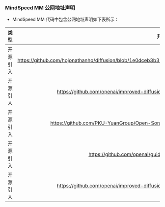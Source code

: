 ### MindSpeed MM 公网地址声明

- MindSpeed MM 代码中包含公网地址声明如下表所示：

|      类型      |                                           开源代码地址                                           |                    文件名                    |             公网IP地址/公网URL地址/域名/邮箱地址             |        用途说明        |
| :------------: |:------------------------------------------------------------------------------------------:|:-----------------------------------------:| :----------------------------------------------------------: |:------------------:|
|  开源引入  | https://github.com/hojonathanho/diffusion/blob/1e0dceb3b3495bbe19116a5e1b3596cd0706c543/diffusion_tf/diffusion_utils_2.py |           mindspeed_mm/models/diffusion/ddpm.py           | https://github.com/hojonathanho/diffusion/blob/1e0dceb3b3495bbe19116a5e1b3596cd0706c543/diffusion_tf/diffusion_utils_2.py | 开源代码参考链接 |
|  开源引入  | https://github.com/openai/improved-diffusion/blob/main/improved_diffusion/gaussian_diffusion.py |          mindspeed_mm/models/diffusion/ddpm.py          | https://github.com/openai/improved-diffusion/blob/main/improved_diffusion/gaussian_diffusion.py       | 开源代码参考链接 |
|  开源引入  | https://github.com/PKU-YuanGroup/Open-Sora-Plan/blob/main/opensora/sample/pipeline_opensora.py |          mindspeed_mm/models/diffusion/diffusers_scheduler.py          | https://arxiv.org/pdf/2205.11487.pdf       | Imagen论文链接 |
|  开源引入  | https://github.com/openai/guided-diffusion/blob/main/guided_diffusion | mindspeed_mm/models/diffusion/diffusers_utils.py | https://github.com/openai/guided-diffusion/blob/main/guided_diffusion       | 开源代码参考链接 |
|  开源引入  | https://github.com/openai/improved-diffusion/blob/main/improved_diffusion/gaussian_diffusion.py | mindspeed_mm/models/diffusion/diffusers_utils.py | https://github.com/openai/improved-diffusion/blob/main/improved_diffusion/gaussian_diffusion.py       | 开源代码参考链接 |